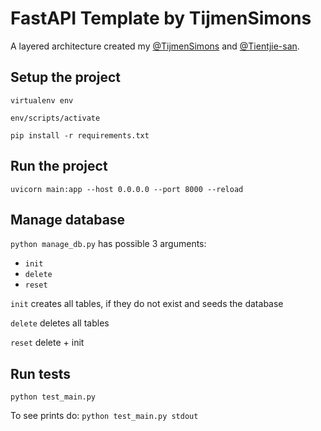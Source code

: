 # FastAPI Template by TijmenSimons

A layered architecture created my [@TijmenSimons](https://github.com/TijmenSimons/) and [@Tientjie-san](https://github.com/tientjie-san/).

## Setup the project

`virtualenv env`

`env/scripts/activate`

`pip install -r requirements.txt`

## Run the project

`uvicorn main:app --host 0.0.0.0 --port 8000 --reload`

## Manage database

`python manage_db.py` has possible 3 arguments:

- `init`
- `delete`
- `reset`

`init` creates all tables, if they do not exist and seeds the database

`delete` deletes all tables

`reset` delete + init

## Run tests

`python test_main.py`

To see prints do: `python test_main.py stdout`
